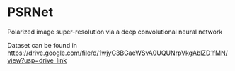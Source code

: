 # PSRNet
Polarized image super-resolution via a deep convolutional neural network

Dataset can be found in https://drive.google.com/file/d/1wjyG3BGaeWSvA0UQUNrpVkgAblZD1fMN/view?usp=drive_link
